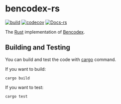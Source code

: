 # bencodex-rs

[![build](https://github.com/moreal/bencodex-rs/actions/workflows/build.yaml/badge.svg)](https://github.com/moreal/bencodex-rs/actions/workflows/build.yaml) [![codecov](https://codecov.io/gh/moreal/bencodex-rs/branch/main/graph/badge.svg?token=H0FWUZ2ZF2)](https://codecov.io/gh/moreal/bencodex-rs) [![Docs-rs](https://docs.rs/bencodex-rs/badge.svg)](https://docs.rs/bencodex-rs/latest/)

The [Rust] implementation of [Bencodex].

[Rust]: https://rust-lang.org/
[Bencodex]: https://bencodex.org/

## Building and Testing

You can build and test the code with [cargo] command.

If you want to build:

```
cargo build
```

If you want to test:

```
cargo test
```

[cargo]: https://github.com/rust-lang/cargo/
